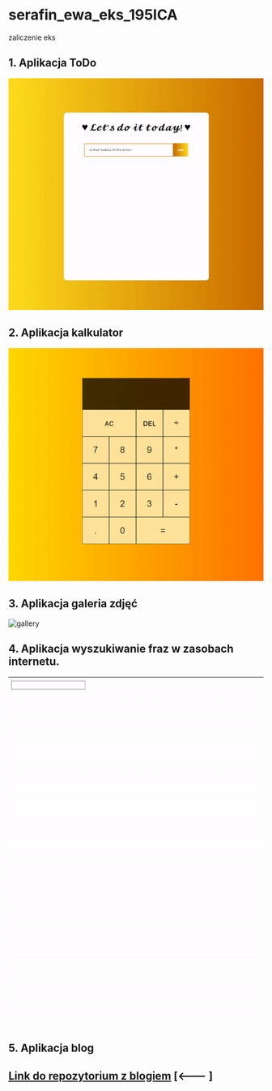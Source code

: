 # serafin_ewa_eks_195ICA
 zaliczenie eks

## 1. Aplikacja ToDo
![todo](assets/assets/letsdoittoday.gif)

## 2. Aplikacja kalkulator
![calc](assets/assets/calc.gif)

## 3. Aplikacja galeria zdjęć
![gallery](assets/assets/gallery.gif)

## 4. Aplikacja wyszukiwanie fraz w zasobach internetu.
![dictio](assets/assets/booksearch.gif)

## 5. Aplikacja blog
## [Link do repozytorium z blogiem](https://github.com/serafinewa/aplikacje-inte-22665-195IC) [<--- ]
